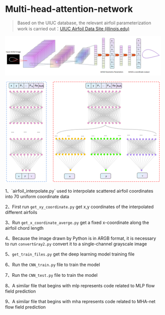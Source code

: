 # Multi-head-attention-network

>Based on the UIUC database, the relevant airfoil parameterization work is carried out：[UIUC Airfoil Data Site (illinois.edu)](https://m-selig.ae.illinois.edu/ads/coord_database.html)

<p align="center">
    <img src="./images/CNN.png" />
</p>



<p align="center">
    <img src="./images/MHA-net.png" />
</p>
1、`airfoil_interpolate.py` used to interpolate scattered airfoil coordinates into 70 uniform coordinate data

2、First run `get_xy_coordinate.py` get x,y coordinates of the interpolated different airfoils

3、Run `get_x_coordinate_averge.py` get a fixed x-coordinate along the airfoil chord length

4、Because the image drawn by Python is in ARGB format, it is necessary to run `convertGray2.py` convert it to a single-channel grayscale image

5、`get_train_files.py` get the deep learning model training file

6、Run the `CNN_train.py` file to train the model

7、Run the `CNN_test.py` file to train the model

8、A similar file that begins with mlp represents code related to MLP flow field prediction

9、A similar file that begins with mha represents code related to MHA-net flow field prediction
